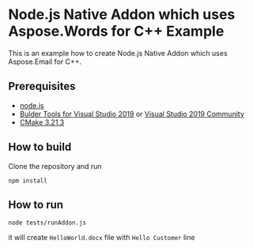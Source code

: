 # Node.js Native Addon which uses Aspose.Words for C++ Example

This is an example how to create Node.js Native Addon which uses Aspose.Email for C++.

## Prerequisites

* [node.js](https://nodejs.dev/download)
* [Bulder Tools for Visual Studio 2019](https://aka.ms/buildtools) or [Visual Studio 2019 Community](https://visualstudio.microsoft.com/en/vs/community/)
* [CMake 3.21.3](https://cmake.org/download/)

## How to build

Clone the repository and run
```
npm install
```

## How to run

```
node tests/runAddon.js
```

it will create `HelloWorld.docx` file with `Hello Customer` line